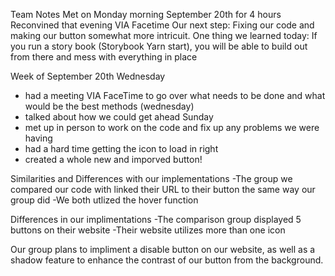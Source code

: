 Team Notes 
Met on Monday morning September 20th for 4 hours
Reconvined that evening VIA Facetime 
Our next step: Fixing our code and making our button somewhat more intricuit. 
One thing we learned today: If you run a story book (Storybook Yarn start), you will be able to build out from there and mess with everything in place 

Week of September 20th 
Wednesday 
- had a meeting VIA FaceTime to go over what needs to be done and what would be the best methods (wednesday)
- talked about how we could get ahead
Sunday 
- met up in person to work on the code and fix up any problems we were having 
- had a hard time getting the icon to load in right 
- created a whole new and imporved button! 

Similarities and Differences with our implementations
-The group we compared our code with linked their URL to their button the same way our group did
-We both utlized the hover function

Differences in our implimentations
-The comparison group displayed 5 buttons on their website
-Their website utilizes more than one icon

Our group plans to impliment a disable button on our website, as well as a shadow feature to enhance the contrast of our button from the background. 
